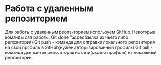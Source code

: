 # Работа с удаленным репозиторием
Для работы с удаленным реопзиторием используем GitHub. 
Некоторые команды для работы. 
Git clone "адрес(сылка из чьего либо репозитория)
Git push - команда для оптравки локального репозитория на свой профиль в GitHub(нужен авторизированный профиль)
Git pull - команда для взятия репозитория из сети(своего профиля) на локальный реопзитории. 
